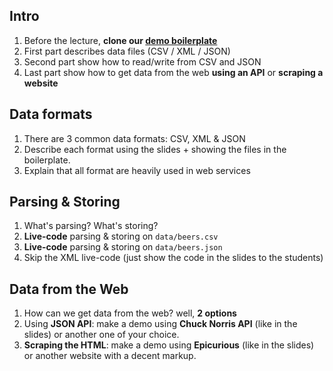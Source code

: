 ## Intro

1. Before the lecture, **clone our [demo boilerplate](https://github.com/lewagon/parsing-demo)**
1. First part describes data files (CSV / XML / JSON)
1. Second part show how to read/write from CSV and JSON
1. Last part show how to get data from the web **using an API** or **scraping a website**

## Data formats

1. There are 3 common data formats: CSV, XML & JSON
1. Describe each format using the slides + showing the files in the boilerplate.
1. Explain that all format are heavily used in web services


## Parsing & Storing

1. What's parsing? What's storing?
1. **Live-code** parsing & storing on `data/beers.csv`
1. **Live-code** parsing & storing on `data/beers.json`
1. Skip the XML live-code (just show the code in the slides to the students)


## Data from the Web

1. How can we get data from the web? well, **2 options**
1. Using **JSON API**: make a demo using **Chuck Norris API** (like in the slides) or another one of your choice.
1. **Scraping the HTML**: make a demo using **Epicurious** (like in the slides) or another website with a decent markup.
